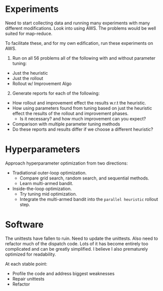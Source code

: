 # Experiments
Need to start collecting data and running many experiments with many different modifications.
Look into using AWS.  The problems would be well suited for map-reduce.

To facilitate these, and for my own edification, run these experiments on AWS.

1. Run on all 56 problems all of the following with and without parameter tuning:
  * Just the heuristic 
  * Just the rollout
  * Rollout w/ Improvement Algo 
2. Generate reports for each of the following:
  * How rollout and improvement effect the results w.r.t the heuristic.
  * How using parameters found from tuning based on just the heuristic effect the 
  results of the rollout and improvement phases.
    * Is it necessary? and how much improvement can you expect?
  * Comparison with multiple parameter tuning methods
  * Do these reports and results differ if we choose a different heuristic?

# Hyperparameters
Approach hyperparameter optimization from two directions:

* Tradiational outer-loop optimization.  
  * Compare grid search, random search, and sequential methods.
  * Learn multi-armed bandit.
* Inside-the-loop optimization.
  * Try tuning mid optimization.
  * Integrate the multi-armed bandit into the `parallel heuristic` rollout step.

# Software
The unittests have fallen to ruin.  Need to update the unittests.  Also need to 
refactor much of the dispatch code.  Lots of it has become entirely too complicated
and can be greatly simplified. I believe I also prematurely optimized for readability.

At each stable point:
* Profile the code and address biggest weaknesses
* Repair unittests
* Refactor

